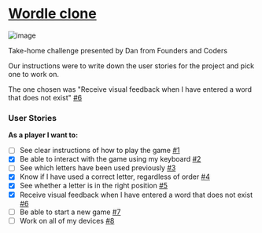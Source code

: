 # [Wordle clone](https://dogwishx.github.io/wordle-clone/)

![image](https://user-images.githubusercontent.com/53922624/171626251-d92bdf40-1a3a-4872-b72e-e4d8369eb606.png)


Take-home challenge presented by Dan from Founders and Coders

Our instructions were to write down the user stories for the project and pick one to work on.

The one chosen was "Receive visual feedback when I have entered a word that does not exist" [#6][i6]




### User Stories

**As a player I want to:**

- [ ] See clear instructions of how to play the game [#1][i1]
- [x] Be able to interact with the game using my keyboard [#2][i2]
- [ ] See which letters have been used previously [#3][i3]
- [x] Know if I have used a correct letter, regardless of order [#4][i4]
- [x] See whether a letter is in the right position [#5][i5]
- [x] Receive visual feedback when I have entered a word that does not exist [#6][i6]
- [ ] Be able to start a new game [#7][i7]
- [ ] Work on all of my devices [#8][i8]

<!-- Issue references -->

[i1]: https://github.com/DogwishX/wordle-clone/issues/1
[i2]: https://github.com/DogwishX/wordle-clone/issues/2
[i3]: https://github.com/DogwishX/wordle-clone/issues/3
[i4]: https://github.com/DogwishX/wordle-clone/issues/4
[i5]: https://github.com/DogwishX/wordle-clone/issues/5
[i6]: https://github.com/DogwishX/wordle-clone/issues/6
[i7]: https://github.com/DogwishX/wordle-clone/issues/7
[i8]: https://github.com/DogwishX/wordle-clone/issues/8
